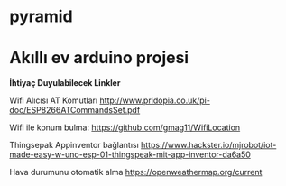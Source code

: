# pyramid


<h1>Akıllı ev arduino projesi</h1>




<b>İhtiyaç Duyulabilecek Linkler</b>

Wifi Alıcısı AT Komutları
http://www.pridopia.co.uk/pi-doc/ESP8266ATCommandsSet.pdf

Wifi ile konum bulma:
https://github.com/gmag11/WifiLocation

Thingsepak Appinventor bağlantısı
https://www.hackster.io/mjrobot/iot-made-easy-w-uno-esp-01-thingspeak-mit-app-inventor-da6a50

Hava durumunu otomatik alma
https://openweathermap.org/current

